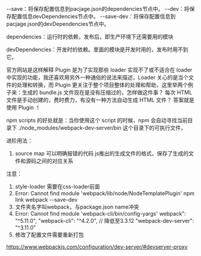 --save：将保存配置信息到pacjage.json的dependencies节点中。
--dev：将保存配置信息devDependencies节点中。
--save-dev：将保存配置信息到pacjage.json的devDependencies节点中。

dependencies：运行时的依赖，发布后，即生产环境下还需要用的模块

devDependencies：开发时的依赖。里面的模块是开发时用的，发布时用不到它。

官方网站是这样解释 Plugin 是为了实现那些 loader 实现不了或不适合在 loader 中实现的功能，我还喜欢用另外一种通俗的说法来描述，Loader 关心的是当个文件的处理和转换，而 Plugin 更关注于整个项目整体的处理和帮助，这里举两个例子来：生成的 bundle.js 文件现在是没有压缩过的，怎样做这件事？ 每次 HTML 文件是手动创建的，费时费力，有没有一种方法自动生成 HTML 文件？ 答案就是使用 Plugin ！

npm scripts 的好处就是：当你使用这个 script 的时候，npm 会自动寻找当前目录下 ./node_modules/webpack-dev-server/bin 这个目录下的可执行文件，

进阶用法：
1. source map 可以明确报错的代码
js推出的生成文件的格式，保存了生成的文件和源码之间的对应关系

注意：
1. style-loader 需要在css-loader前面
2. Error: Cannot find module 'webpack/lib/node/NodeTemplatePlugin'
npm link webpack --save-dev
3. 文件夹名字叫webpack，与package.json name冲突
4. Error: Cannot find module 'webpack-cli/bin/config-yargs'
    webpack": "^5.11.0",
    "webpack-cli": "^4.2.0", // 降低至3.3.12
    "webpack-dev-server": "^3.11.0"
4. 修改了配置文件需要重新打包

https://www.webpackjs.com/configuration/dev-server/#devserver-proxy